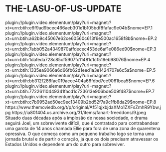 # THE-LASU-OF-US-UPDATE


<item>
<title>[COLOR silver][B] THE LAST OF US- O ÚLTIMO DE NÓS  [/COLOR][/B][COLOR yellow]  FULL HD  [B][/COLOR][/B]</title>
<link>plugin://plugin.video.elementum/play?uri=magnet:?xt=urn:btih:e6f9ad9bcec466aeb301e1b105bdf8fafac9e04b$nome=EP.1</link>
<link>plugin://plugin.video.elementum/play?uri=magnet:?xt=urn:btih:a62b9c45067e62ce60560c613f6e500ac1658f8b$nome=EP.2</link>
<link>plugin://plugin.video.elementum/play?uri=magnet:?xt=urn:btih:7abb052a4349870affdecec453de6af1e086ed90$nome=EP.3</link>
<link>plugin://plugin.video.elementum/play?uri=magnet:?xt=urn:btih:1dafeda728c85cf5907fc11481c1cf519eb98076$nome=EP.4</link>
<link>plugin://plugin.video.elementum/play?uri=magnet:?xt=urn:btih:1335ea9066a6d66fb62d1eed1a3e1424707e6c5a$nome=EP.5</link>
<link>plugin://plugin.video.elementum/play?uri=magnet:?xt=urn:btih:bb312f286fac019acee404a66fdbd7ee9061bea5$nome=EP.6</link>
<link>plugin://plugin.video.elementum/play?uri=magnet:?xt=urn:btih:77226110449341facd1c723613e906bde509f487$nome=EP.7</link>
<link>plugin://plugin.video.elementum/play?uri=magnet:?xt=urn:btih:c7b9952ad50ec9ec13409b2bd52f7a9c1fb8da29$nome=EP.8</link>
<thumbnail>https://www.themoviedb.org/t/p/original/Af51qjxbjdaXMo1ZXFsZmhR9Ybw.jpg</thumbnail>
<fanart>https://ia801404.us.archive.org/31/items/fanart-freeddons/9.jpeg</fanart>
<info>Situado duas décadas após a implosão de nossa sociedade, o drama seguirá Joel, um sobrevivente difícil, que é contratado para contrabandear uma garota de 14 anos chamada Ellie para fora de uma zona de quarentena opressiva. O que começa como um pequeno trabalho logo se torna uma jornada brutal e de partir o coração, já que os dois precisam atravessar os Estados Unidos e dependem um do outro para sobreviver.</info>
</item> 

